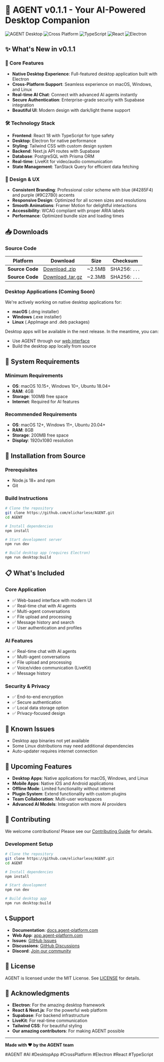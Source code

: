 # 🚀 AGENT v0.1.1 - Your AI-Powered Desktop Companion

![AGENT Desktop](https://img.shields.io/badge/Desktop-App-000000?style=for-the-badge&logo=electron&logoColor=white)
![Cross Platform](https://img.shields.io/badge/Cross_Platform-4285F4?style=for-the-badge&logo=google&logoColor=white)
![TypeScript](https://img.shields.io/badge/TypeScript-007ACC?style=for-the-badge&logo=typescript&logoColor=white)
![React](https://img.shields.io/badge/React-20232A?style=for-the-badge&logo=react&logoColor=61DAFB)
![Electron](https://img.shields.io/badge/Electron-47848F?style=for-the-badge&logo=electron&logoColor=white)

## ✨ What's New in v0.1.1

### 🎯 Core Features
- **Native Desktop Experience**: Full-featured desktop application built with Electron
- **Cross-Platform Support**: Seamless experience on macOS, Windows, and Linux
- **Real-time AI Chat**: Connect with advanced AI agents instantly
- **Secure Authentication**: Enterprise-grade security with Supabase integration
- **Beautiful UI**: Modern design with dark/light theme support

### 🛠️ Technology Stack
- **Frontend**: React 18 with TypeScript for type safety
- **Desktop**: Electron for native performance
- **Styling**: Tailwind CSS with custom design system
- **Backend**: Next.js API routes with Supabase
- **Database**: PostgreSQL with Prisma ORM
- **Real-time**: LiveKit for video/audio communication
- **State Management**: TanStack Query for efficient data fetching

### 🎨 Design & UX
- **Consistent Branding**: Professional color scheme with blue (#4285F4) and purple (#9C27B0) accents
- **Responsive Design**: Optimized for all screen sizes and resolutions
- **Smooth Animations**: Framer Motion for delightful interactions
- **Accessibility**: WCAG compliant with proper ARIA labels
- **Performance**: Optimized bundle size and loading times

## 📥 Downloads

### Source Code
| Platform | Download | Size | Checksum |
|----------|----------|------|----------|
| **Source Code** | [Download .zip](https://github.com/elicharlese/AGENT/releases/download/v0.1.1/source.zip) | ~2.5MB | SHA256: `...` |
| **Source Code** | [Download .tar.gz](https://github.com/elicharlese/AGENT/releases/download/v0.1.1/source.tar.gz) | ~2.3MB | SHA256: `...` |

### Desktop Applications (Coming Soon)
We're actively working on native desktop applications for:
- **macOS** (.dmg installer)
- **Windows** (.exe installer) 
- **Linux** (.AppImage and .deb packages)

Desktop apps will be available in the next release. In the meantime, you can:
- Use AGENT through our [web interface](https://agent-platform.com)
- Build the desktop app locally from source

## 🔧 System Requirements

### Minimum Requirements
- **OS**: macOS 10.15+, Windows 10+, Ubuntu 18.04+
- **RAM**: 4GB
- **Storage**: 100MB free space
- **Internet**: Required for AI features

### Recommended Requirements
- **OS**: macOS 12+, Windows 11+, Ubuntu 20.04+
- **RAM**: 8GB
- **Storage**: 200MB free space
- **Display**: 1920x1080 resolution

## 🚀 Installation from Source

### Prerequisites
- Node.js 18+ and npm
- Git

### Build Instructions
```bash
# Clone the repository
git clone https://github.com/elicharlese/AGENT.git
cd AGENT

# Install dependencies
npm install

# Start development server
npm run dev

# Build desktop app (requires Electron)
npm run desktop:build
```

## 📋 What's Included

### Core Application
- ✅ Web-based interface with modern UI
- ✅ Real-time chat with AI agents
- ✅ Multi-agent conversations
- ✅ File upload and processing
- ✅ Message history and search
- ✅ User authentication and profiles

### AI Features
- ✅ Real-time chat with AI agents
- ✅ Multi-agent conversations
- ✅ File upload and processing
- ✅ Voice/video communication (LiveKit)
- ✅ Message history

### Security & Privacy
- ✅ End-to-end encryption
- ✅ Secure authentication
- ✅ Local data storage option
- ✅ Privacy-focused design

## 🐛 Known Issues

- Desktop app binaries not yet available
- Some Linux distributions may need additional dependencies
- Auto-updater requires internet connection

## 🔮 Upcoming Features

- **Desktop Apps**: Native applications for macOS, Windows, and Linux
- **Mobile Apps**: Native iOS and Android applications
- **Offline Mode**: Limited functionality without internet
- **Plugin System**: Extend functionality with custom plugins
- **Team Collaboration**: Multi-user workspaces
- **Advanced AI Models**: Integration with more AI providers

## 🤝 Contributing

We welcome contributions! Please see our [Contributing Guide](https://github.com/elicharlese/AGENT/blob/main/CONTRIBUTING.md) for details.

### Development Setup
```bash
# Clone the repository
git clone https://github.com/elicharlese/AGENT.git
cd AGENT

# Install dependencies
npm install

# Start development
npm run dev

# Build desktop app
npm run desktop:build
```

## 📞 Support

- **Documentation**: [docs.agent-platform.com](https://docs.agent-platform.com)
- **Web App**: [app.agent-platform.com](https://app.agent-platform.com)
- **Issues**: [GitHub Issues](https://github.com/elicharlese/AGENT/issues)
- **Discussions**: [GitHub Discussions](https://github.com/elicharlese/AGENT/discussions)
- **Discord**: [Join our community](https://discord.gg/agent-platform)

## 📜 License

AGENT is licensed under the MIT License. See [LICENSE](https://github.com/elicharlese/AGENT/blob/main/LICENSE) for details.

## 🙏 Acknowledgments

- **Electron**: For the amazing desktop framework
- **React & Next.js**: For the powerful web platform
- **Supabase**: For backend infrastructure
- **LiveKit**: For real-time communication
- **Tailwind CSS**: For beautiful styling
- **Our amazing contributors**: For making AGENT possible

---

**Made with ❤️ by the AGENT team**

#AGENT #AI #DesktopApp #CrossPlatform #Electron #React #TypeScript

